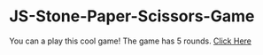 # JS-Stone-Paper-Scissors-Game
You can a play this cool game! The game has 5 rounds. [Click Here](https://abishekjames.github.io/JS-Stone-Paper-Scissors-Game/)

